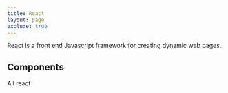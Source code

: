 ```yaml
---
title: React
layout: page
exclude: true
---
```


React is a front end Javascript framework for creating dynamic web pages.

## Components
All react 
<!--stackedit_data:
eyJoaXN0b3J5IjpbLTUzNjAwNTU4XX0=
-->